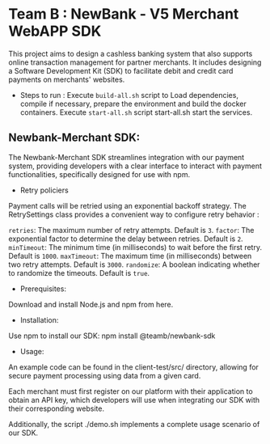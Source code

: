 # Team B : NewBank - V5 Merchant WebAPP SDK 

This project aims to design a cashless banking system that also supports online transaction management for partner merchants. It includes designing a Software Development Kit (SDK) to facilitate debit and credit card payments on merchants' websites.

* Steps to run :
Execute `build-all.sh` script to Load dependencies, compile if necessary, prepare the environment and build the docker containers.
Execute `start-all.sh` script start-all.sh start the services.
## Newbank-Merchant SDK:
The Newbank-Merchant SDK streamlines integration with our payment system, providing developers with a clear interface to interact with payment functionalities, specifically designed for use with npm.

* Retry policiers

Payment calls will be retried using an exponential backoff strategy. The RetrySettings class provides a convenient way to configure retry behavior :
   
   `retries`: The maximum number of retry attempts. Default is `3`.
   `factor`: The exponential factor to determine the delay between retries. Default is `2`.
   `minTimeout`: The minimum time (in milliseconds) to wait before the first retry. Default is `1000`.
   `maxTimeout`: The maximum time (in milliseconds) between two retry attempts. Default is `3000`.
   `randomize`: A boolean indicating whether to randomize the timeouts. Default is `true`.


* Prerequisites:

Download and install Node.js and npm from here.

* Installation:

Use npm to install our SDK: npm install @teamb/newbank-sdk

* Usage:

An example code can be found in the client-test/src/ directory, allowing for secure payment processing using data from a given card.

Each merchant must first register on our platform with their application to obtain an API key, which developers will use when integrating our SDK with their corresponding website.

Additionally, the script ./demo.sh implements a complete usage scenario of our SDK.





